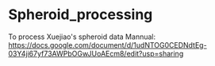 # Spheroid_processing
To process Xuejiao's spheroid data
Mannual: https://docs.google.com/document/d/1udNTOG0CEDNdtEg-03Y4ji67yf73AWPbOGwJUoAEcm8/edit?usp=sharing
